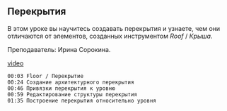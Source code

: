 ## Перекрытия

В этом уроке вы научитесь создавать перекрытия и узнаете, чем они отличаются от элементов, созданных инструментом _Roof_ / _Крыша_.

Преподаватель: Ирина Сорокина.

[video](https://player.softculture.cc/embed/online/RVT/RVT_42.17.02_L3-7_Theory_Floor)

``` chapters
00:03 Floor / Перекрытие
00:24 Создание архитектурного перекрытия
00:46 Привязки перекрытия к уровню
00:59 Редактирование структуры перекрытия
01:35 Построение перекрытия относительно уровня
```
